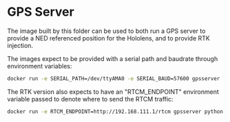# GPS Server

The image built by this folder can be used to both run a GPS server to provide
a NED referenced position for the Hololens, and to provide RTK injection.

The images expect to be provided with a serial path and baudrate through
environment variables:

```sh
docker run -e SERIAL_PATH=/dev/ttyAMA0 -e SERIAL_BAUD=57600 gpsserver
```

The RTK version also expects to have an "RTCM_ENDPOINT" environment variable
passed to denote where to send the RTCM traffic:

```sh
docker run -e RTCM_ENDPOINT=http://192.168.111.1/rtcm gpsserver python rtkserver.py
```
